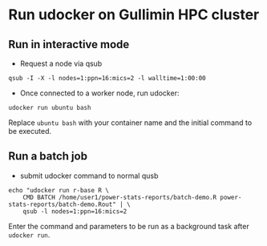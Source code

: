# Run udocker on Gullimin HPC cluster
## Run in interactive mode
* Request a node via qsub
```
qsub -I -X -l nodes=1:ppn=16:mics=2 -l walltime=1:00:00
```
* Once connected to a worker node, run udocker:
```
udocker run ubuntu bash
```
Replace `ubuntu bash` with your container name and the initial command to be executed.
## Run a batch job
* submit udocker command to normal qusb
```
echo "udocker run r-base R \
    CMD BATCH /home/user1/power-stats-reports/batch-demo.R power-stats-reports/batch-demo.Rout" | \
    qsub -l nodes=1:ppn=16:mics=2
```
Enter the command and parameters to be run as a background task after `udocker run`.
